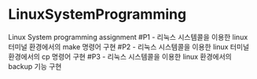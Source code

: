 # LinuxSystemProgramming
Linux System programming assignment
#P1 - 리눅스 시스템콜을 이용한 linux 터미널 환경에서의 make 명령어 구현
#P2 - 리눅스 시스템콜을 이용한 linux 터미널 환경에서의 cp 명령어 구현
#P3 - 리눅스 시스템콜을 이용한 linux 환경에서의 backup 기능 구현
